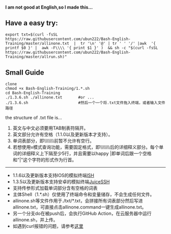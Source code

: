 #### I am not good at English,so I made this...


## Have a easy try:
```
export txt=$(curl -fsSL https://raw.githubusercontent.com/ubun222/Bash-English-Training/master/allinone.txt  |  tr '\n' '@' | tr ' ' '/' |awk  '{ printf $0 }' |  awk -F\\\\ '{ print $1 }' )  && sh -c "$(curl -fsSL https://raw.githubusercontent.com/ubun222/Bash-English-Training/master/allrun.sh)"  
```
## Small Guide
```
clone
chmod +x Bash-English-Training/1.*.sh
cd Bash-English-Training
./1.3.6.sh ./allinone.txt       #or ...
./1.3.6.sh                      #然后一个一个将.txt文件拖入终端，或者输入文件路径
```


the structure of .txt file is...
1. 英文与中文必须要用TAB制表符隔开。
2. 英文部分允许有空格（1.1.0以及更新版本才支持）。
3. 单词表部分，即\\\\\\\\\\\\\\前暂不允许有空行。
4. 若想使用v模式查询功能，需要固定格式，即\\\\\\\\\\\\\\后的详细释义部分。每个单词的详细释义上下隔至少5行，并且需要以happy |即单词后跟一个空格和"|"这个字符的形式作为行首。

----

* 1.1.6以及更新版本支持IOS的模拟终端[ISH](https://github.com/ish-app/ish)
* 1.3.5以及更新版本支持安卓的模拟终端[JuiceSSH](https://juicessh.com)
* 支持传参形式加载单词部分含有空格的词表
* 主体Shell（1.*.sh）仅使用了终端命令和变量储存，不会生成任何文件。
* allinone.sh等文件作用于./txt/*.txt，会拼接所有词表部分然后写进allinone.txt，可直接点击allinone.command一键生成allinone.txt。
* 另一个分支do在被push后，会执行GitHub Action，在云服务器中运行allinone.sh，并上传。
* 如遇到curl报错的问题，请参考[这里](https://cb9919.github.io/2021/01/19/修改hosts连接githubraw/)

